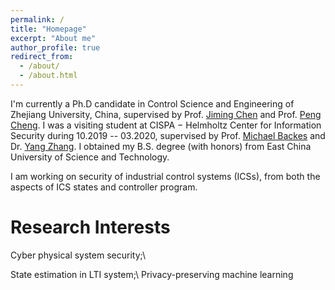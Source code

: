 ```yaml
---
permalink: /
title: "Homepage"
excerpt: "About me"
author_profile: true
redirect_from: 
  - /about/
  - /about.html
---
```


I'm currently a Ph.D candidate in Control Science and Engineering of Zhejiang University, China, supervised by Prof. [Jiming Chen](https://person.zju.edu.cn/jmchen) and Prof. [Peng Cheng](https://person.zju.edu.cn/cp). I was a visiting student at CISPA − Helmholtz Center for Information Security during 10.2019 -- 03.2020, supervised by Prof. [Michael Backes](https://cispa.saarland/people/backes/) and Dr. [Yang Zhang](https://cispa.saarland/people/yang.zhang/).
I obtained my B.S. degree (with honors) from East China University of Science and Technology. 


I am working on security of industrial control systems (ICSs), from both the aspects of ICS states and controller program. 
<!-- I am also interested in structure learning, privacy preserving machine learning.  -->
<!-- especially understanding the role of invariants in ICSs.  -->

Research Interests
======
Cyber physical system security;\\
<!-- Structure learning;\\ -->
State estimation in LTI system;\\
Privacy-preserving machine learning 

